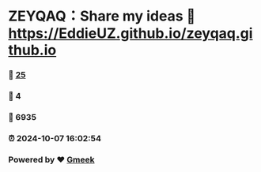 # ZEYQAQ：Share my ideas :link: https://EddieUZ.github.io/zeyqaq.github.io 
### :page_facing_up: [25](https://EddieUZ.github.io/zeyqaq.github.io/tag.html) 
### :speech_balloon: 4 
### :hibiscus: 6935 
### :alarm_clock: 2024-10-07 16:02:54 
### Powered by :heart: [Gmeek](https://github.com/Meekdai/Gmeek)
